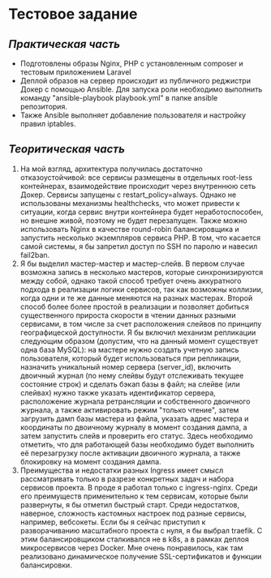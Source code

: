 # Тестовое задание

## *Практическая часть*

 - Подготовлены образы Nginx, PHP с установленным composer и тестовым приложением Laravel
 - Деплой образов на сервер происходит из публичного реджистри Докер с помощью Ansible. Для запуска роли необходимо выполнить команду "ansible-playbook playbook.yml" в папке ansible репозитория.
 - Также Ansible выполняет добавление пользователя и настройку правил iptables.

## *Теоритическая часть*

 1. На мой взгляд, архитектура получилась достаточно отказоустойчивой: все сервисы размещены в отдельных root-less контейнерах, взаимодействие происходит через внутреннюю сеть Докер. Сервисы запущены с restart_policy=always. Однако не использованы механизмы healthchecks, что может привести к ситуации, когда сервис внутри контейнера будет неработоспособен, но внешне живой, поэтому не будет перезапущен. Также можно использовать Nginx в качестве round-robin балансировщика и запустить несколько экземпляров сервиса PHP. В том, что касается самой системы, я бы запретил доступ по SSH по паролю и навесил fail2ban.
2. Я бы выделил мастер-мастер и мастер-слейв. В первом случае возможна запись в несколько мастеров, которые синхронизируются между собой, однако такой способ требует очень аккуратного подхода в реализации логики сервисов, так как возможны коллизии, когда одни и те же данные меняются на разных мастерах. Второй способ более более простой в реализации и позволяет добиться существенного прироста скорости в чтении данных разными сервисами, в том числе за счет расположения слейвов по принципу географицеской доступности. Я бы включил механизм репликации следующим образом (допустим, что на данный момент существует одна база MySQL): на мастере нужно создать учетную запись пользователя, который будет использоваться при репликации, назначить уникальный номер сервера (server_id), включить двоичный журнал (по нему слейвы будут отслеживать текущее состояние строк) и сделать бэкап базы в файл; на слейве (или слейвах) нужно также указать идентификатор сервера, расположение журнала ретрансляции и собственного двоичного журнала, а также активировать режим "только чтение", затем загрузить дамп базы мастера из файла, указать адрес мастера и координаты по двоичному журналу в момент создания дампа, а затем запустить слейв и проверить его статус. Здесь необходимо отметить, что для работающей базы необходимо будет выполнить её перезагрузку после активации двоичного журнала, а также блокировку на момент создания дампа.
3. Преимущества и недостатки разных Ingress имеет смысл рассматривать только в разрезе конкретных задач и набора сервисов проекта. В проде я работал только с ingress-nginx. Среди его преимуществ применительно к тем сервисам, которые были развернуты, я бы отметил быстрый старт. Среди недостатков, наверное, сложность кастомных настроек под разные сервисы, например, вебсокеты. Если бы я сейчас приступил к разворачиванию масштабного проекта с нуля, я бы выбрал traefik. С этим балансировщиком сталкивался не в k8s, а в рамках деплоя микросервисов через Docker. Мне очень понравилось, как там реализовано динамическое получение SSL-сертификатов и функции балансировки.


